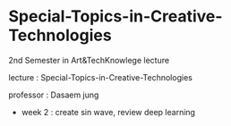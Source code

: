 # Special-Topics-in-Creative-Technologies

2nd Semester in Art&TechKnowlege lecture

lecture : Special-Topics-in-Creative-Technologies

professor : Dasaem jung
- week 2 : create sin wave, review deep learning 
